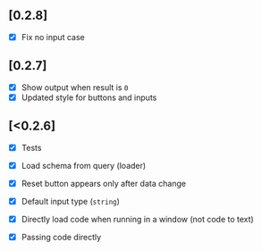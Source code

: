 ## [0.2.8]
- [x] Fix no input case

## [0.2.7]
- [x] Show output when result is `0`
- [x] Updated style for buttons and inputs

## [<0.2.6]
- [x] Tests
- [x] Load schema from query (loader)
- [x] Reset button appears only after data change
- [x] Default input type (`string`)
- [x] Directly load code when running in a window (not code to text)
- [x] Passing code directly


